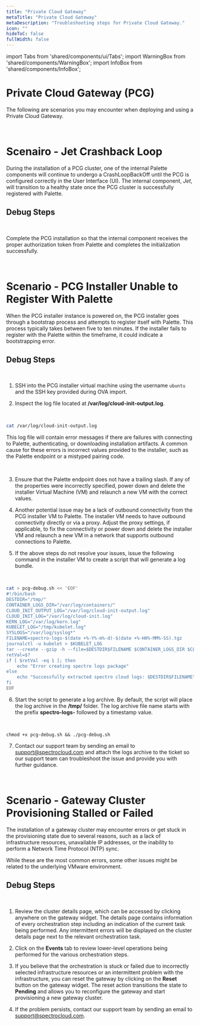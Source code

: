 ```yaml
---
title: "Private Cloud Gateway"
metaTitle: "Private Cloud Gateway"
metaDescription: "Troubleshooting steps for Private Cloud Gateway."
icon: ""
hideToC: false
fullWidth: false
---
```


import Tabs from 'shared/components/ui/Tabs';
import WarningBox from 'shared/components/WarningBox';
import InfoBox from 'shared/components/InfoBox';


# Private Cloud Gateway (PCG)

The following are scenarios you may encounter when deploying and using a Private Cloud Gateway.

<br />


# Scenairo - Jet Crashback Loop

During the installation of a PCG cluster, one of the internal Palette components will continue to undergo a CrashLoopBackOff until the PCG is configured correctly in the User Interface (UI). The internal component, *Jet*, will transition to a healthy state once the PCG cluster is successfully registered with Palette.

## Debug Steps

<br />

Complete the PCG installation so that the internal component receives the proper authorization token from Palette and completes the initialization successfully.

<br />

# Scenario - PCG Installer Unable to Register With Palette

When the PCG installer instance is powered on, the PCG installer goes through a bootstrap process and attempts to register itself with Palette. This process typically takes between five to ten minutes. If the installer fails to register with the Palette within the timeframe, it could indicate a bootstrapping error.

## Debug Steps

<br />

1. SSH into the PCG installer virtual machine using the username `ubuntu` and the SSH key provided during OVA import.


2. Inspect the log file located at **/var/log/cloud-init-output.log**. 

  <br />

  ```bash
  cat /var/log/cloud-init-output.log
  ```

  This log file will contain error messages if there are failures with connecting to Palette, authenticating, or downloading installation artifacts. A common cause for these errors is incorrect values provided to the installer, such as the Palette endpoint or a mistyped pairing code.

<br />

3. Ensure that the Palette endpoint does not have a trailing slash. If any of the properties were incorrectly specified, power down and delete the installer Virtual Machine (VM) and relaunch a new VM with the correct values.


4. Another potential issue may be a lack of outbound connectivity from the PCG installer VM to Palette. The installer VM needs to have outbound connectivity directly or via a proxy. Adjust the proxy settings, if applicable, to fix the connectivity or power down and delete the installer VM and relaunch a new VM  in a network that supports outbound connections to Palette.


5. If the above steps do not resolve your issues, issue the following command in the installer VM to create a script that will generate a log bundle.  

  <br />

  ``` bash
  cat > pcg-debug.sh << 'EOF'
  #!/bin/bash
  DESTDIR="/tmp/"
  CONTAINER_LOGS_DIR="/var/log/containers/"
  CLOUD_INIT_OUTPUT_LOG="/var/log/cloud-init-output.log"
  CLOUD_INIT_LOG="/var/log/cloud-init.log"
  KERN_LOG="/var/log/kern.log"
  KUBELET_LOG="/tmp/kubelet.log"
  SYSLOGS="/var/log/syslog*"
  FILENAME=spectro-logs-$(date +%-Y%-m%-d)-$(date +%-HH%-MM%-SS).tgz
  journalctl -u kubelet > $KUBELET_LOG
  tar --create --gzip -h --file=$DESTDIR$FILENAME $CONTAINER_LOGS_DIR $CLOUD_INIT_LOG $CLOUD_INIT_OUTPUT_LOG $KERN_LOG $KUBELET_LOG $SYSLOGS
  retVal=$?
  if [ $retVal -eq 1 ]; then
      echo "Error creating spectro logs package"
  else
      echo "Successfully extracted spectro cloud logs: $DESTDIR$FILENAME"
  fi
  EOF
  ```



6. Start the script to generate a log archive. By default, the script will place the log archive in the **/tmp/** folder. The log archive file name starts with the prefix **spectro-logs-** followed by a timestamp value.

  <br />

  ```shell
  chmod +x pcg-debug.sh && ./pcg-debug.sh
  ```

7. Contact our support team by sending an email to [support@spectrocloud.com](mailto:support@spectrocloud.com) and attach the logs archive to the ticket so our support team can troubleshoot the issue and provide you with further guidance.

<br />

# Scenario - Gateway Cluster Provisioning Stalled or Failed

The installation of a gateway cluster may encounter errors or get stuck in the provisioning state due to several reasons, such as a lack of infrastructure resources, unavailable IP addresses, or the inability to perform a Network Time Protocol (NTP) sync.

While these are the most common errors, some other issues might be related to the underlying VMware environment. 

## Debug Steps

<br />

1. Review the cluster details page, which can be accessed by clicking anywhere on the gateway widget. The details page contains information of every orchestration step including an indication of the current task being performed. Any intermittent errors will be displayed on the cluster details page next to the relevant orchestration task. 


2. Click on the **Events** tab to review lower-level operations being performed for the various orchestration steps.


3. If you believe that the orchestration is stuck or failed due to incorrectly selected infrastructure resources or an intermittent problem with the infrastructure, you can reset the gateway by clicking on the **Reset** button on the gateway widget. The reset action transitions the state to **Pending** and allows you to reconfigure the gateway and start provisioning a new gateway cluster.



4. If the problem persists, contact our support team by sending an email to [support@spectrocloud.com](mailto:support@spectrocloud.com).
<br />